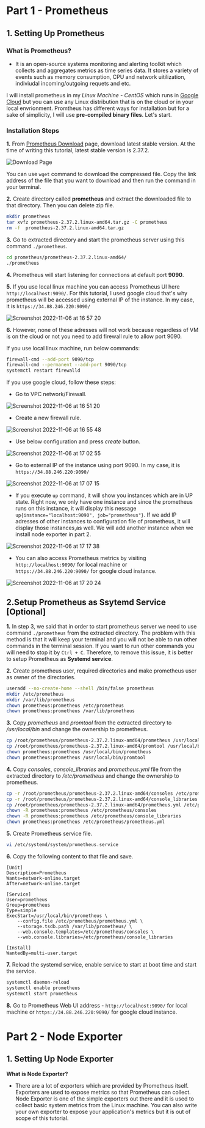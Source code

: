 # Part 1 - Prometheus

## 1. Setting Up Prometheus 

### What is Prometheus?

- It is an open-source systems monitoring and alerting toolkit which collects and aggregates metrics as time series data. It stores a variety of events such as memory consumption, CPU and network uitilization, indiviudal incoming/outgoing requets and etc. 

I will install prometheus in my *Linux Machine - CentOS* which runs in [Google Cloud](https://cloud.google.com/) but you can use any Linux distribution that is on the cloud or in your local envrionment. Promtheus has different ways for installation but for a sake of simplicity, I will use **pre-compiled binary files**. Let's start.

### Installation Steps

**1.** From [Prometheus Download](https://prometheus.io/download/) page, download latest stable version. At the time of writing this tutorial, latest stable version is 2.37.2.

![Download Page](https://user-images.githubusercontent.com/67023632/200174808-2a09e7f1-d069-4c04-bd12-b2754adc1c2d.png)

You can use `wget` command to download the compressed file. Copy the link address of the file that you want to download and then run the command in your terminal.


**2.**  Create directory called **prometheus** and extract the downloaded file to that directory. Then you can delete zip file.

``` bash
mkdir prometheus
tar xvfz prometheus-2.37.2.linux-amd64.tar.gz -C prometheus
rm -f  prometheus-2.37.2.linux-amd64.tar.gz
```


**3.** Go to extracted directory and start the prometheus server using this command `./prometheus`.

``` bash
cd prometheus/prometheus-2.37.2.linux-amd64/
./prometheus
```

**4.** Prometheus will start listening for connections at default port **9090**. 

**5.** If you use local linux machine you can access Prometheus UI here `http://localhost:9090/`. For this tutorial, I used google cloud that's why prometheus will be accessed using external IP of the instance. In my case, it is `https://34.88.246.220:9090/`

![Screenshot 2022-11-06 at 16 57 20](https://user-images.githubusercontent.com/67023632/200178177-0a58d9f3-76f0-49c4-b02b-05449314b4a9.png)

**6.** However, none of these adresses will not work because regardless of VM is on the cloud or not you need to add firewall rule to allow port 9090.

If you use local linux machine, run below commands:

``` bash
firewall-cmd --add-port 9090/tcp
firewall-cmd --permanent --add-port 9090/tcp
systemctl restart firewalld
```

If you use google cloud, follow these steps:

- Go to VPC network/Firewall.

![Screenshot 2022-11-06 at 16 51 20](https://user-images.githubusercontent.com/67023632/200177832-289e253a-f356-401f-838a-1a01248d6471.png)


- Create a new firewall rule.

![Screenshot 2022-11-06 at 16 55 48](https://user-images.githubusercontent.com/67023632/200178090-3def84a5-058a-46e7-9662-f4b60da748bd.png)

- Use below configuration and press *create* button.

![Screenshot 2022-11-06 at 17 02 55](https://user-images.githubusercontent.com/67023632/200178509-7f811553-5937-4a89-810b-1735f4bcf2d2.png)

- Go to external IP of the instance using port 9090. In my case, it is `https://34.88.246.220:9090/`

![Screenshot 2022-11-06 at 17 07 15](https://user-images.githubusercontent.com/67023632/200178751-9c666d63-8c6e-4fa4-8715-e5e52d9b0e1c.png)

- If you execute `up` command, it will show you instances which are in UP state. Right now, we only have one instance and since the prometheus runs on this instance, it will display this nessage `up{instance="localhost:9090", job="prometheus"}`. If we add IP adresses of other instances to configuration file of prometheus, it will display those instances,as well. We will add another instance when we install node exporter in part 2.

![Screenshot 2022-11-06 at 17 17 38](https://user-images.githubusercontent.com/67023632/200179171-44b832a1-92f0-4202-8c03-94ee9daab096.png)

- You can also access Prometheus metrics by visiting `http://localhost:9090/` for local machine or `https://34.88.246.220:9090/` for google cloud instance.

![Screenshot 2022-11-06 at 17 20 24](https://user-images.githubusercontent.com/67023632/200179262-acdbb2cb-a8f6-4683-b326-114b43409287.png)

## 2.Setup Prometheus as Ssytemd Service [Optional]

**1.** In step 3, we said that in order to start prometheus server we need to use command `./prometheus` from the extracted directory. The problem with this method is that it will keep your terminal and you will not be able to run other commands in the terminal session. If you want to run other commands you will need to stop it by `Ctrl + C`. Therefore, to remove this issue, it is better to setup Prometheus as **Systemd service**.

**2.** Create prometheus user, required directories and make prometheus user as owner of the directories.

``` bash
useradd --no-create-home --shell /bin/false prometheus
mkdir /etc/prometheus
mkdir /var/lib/prometheus
chown prometheus:prometheus /etc/prometheus
chown prometheus:prometheus /var/lib/prometheus
```

**3.** Copy *prometheus* and *promtool* from the extracted directory to */usr/local/bin* and change the ownership to prometheus.

``` bash
cp /root/prometheus/prometheus-2.37.2.linux-amd64/prometheus /usr/local/bin/
cp /root/prometheus/prometheus-2.37.2.linux-amd64/promtool /usr/local/bin/
chown prometheus:prometheus /usr/local/bin/prometheus
chown prometheus:prometheus /usr/local/bin/promtool
```

**4.** Copy *consoles*, *console_libraries* and *prometheus.yml* file from the extracted directory to */etc/prometheus* and change the ownership to prometheus.

``` bash
cp -r /root/prometheus/prometheus-2.37.2.linux-amd64/consoles /etc/prometheus
cp -r /root/prometheus/prometheus-2.37.2.linux-amd64/console_libraries /etc/prometheus
cp /root/prometheus/prometheus-2.37.2.linux-amd64/prometheus.yml /etc/prometheus
chown -R prometheus:prometheus /etc/prometheus/consoles
chown -R prometheus:prometheus /etc/prometheus/console_libraries
chown prometheus:prometheus /etc/prometheus/prometheus.yml
```

**5.** Create Prometheus service file.

``` bash
vi /etc/systemd/system/prometheus.service
```

**6.** Copy the following content to that file and save.

``` 
[Unit]
Description=Prometheus
Wants=network-online.target
After=network-online.target

[Service]
User=prometheus
Group=prometheus
Type=simple
ExecStart=/usr/local/bin/prometheus \
    --config.file /etc/prometheus/prometheus.yml \
    --storage.tsdb.path /var/lib/prometheus/ \
    --web.console.templates=/etc/prometheus/consoles \
    --web.console.libraries=/etc/prometheus/console_libraries

[Install]
WantedBy=multi-user.target
```

**7.** Reload the systemd service, enable service to start at boot time and start the service.

``` bash
systemctl daemon-reload
systemctl enable prometheus
systemctl start prometheus
```
**8.** Go to Prometheus Web UI address - `http://localhost:9090/` for local machine or `https://34.88.246.220:9090/` for google cloud instance.


# Part 2 - Node Exporter

## 1. Setting Up Node Exporter

**What is Node Exporter?** 

- There are a lot of exporters which are provided by Prometheus itself. Exporters are used to expose metrics so that Prometheus can collect. Node Exporter is one of the simple exporters out there and it is used to collect basic system metrics from the Linux machine. You can also write your own exporter to expose your application's metrics but it is out of scope of this tutorial.


